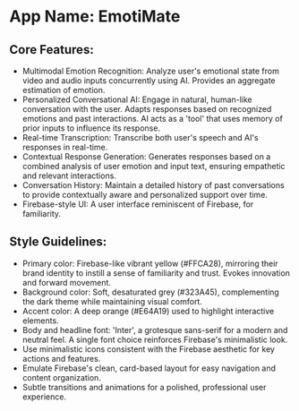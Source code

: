 # **App Name**: EmotiMate

## Core Features:

- Multimodal Emotion Recognition: Analyze user's emotional state from video and audio inputs concurrently using AI. Provides an aggregate estimation of emotion.
- Personalized Conversational AI: Engage in natural, human-like conversation with the user.  Adapts responses based on recognized emotions and past interactions. AI acts as a 'tool' that uses memory of prior inputs to influence its response.
- Real-time Transcription: Transcribe both user's speech and AI's responses in real-time.
- Contextual Response Generation: Generates responses based on a combined analysis of user emotion and input text, ensuring empathetic and relevant interactions.
- Conversation History: Maintain a detailed history of past conversations to provide contextually aware and personalized support over time.
- Firebase-style UI: A user interface reminiscent of Firebase, for familiarity.

## Style Guidelines:

- Primary color: Firebase-like vibrant yellow (#FFCA28), mirroring their brand identity to instill a sense of familiarity and trust. Evokes innovation and forward movement.
- Background color: Soft, desaturated grey (#323A45), complementing the dark theme while maintaining visual comfort.
- Accent color: A deep orange (#E64A19) used to highlight interactive elements.
- Body and headline font: 'Inter', a grotesque sans-serif for a modern and neutral feel. A single font choice reinforces Firebase's minimalistic look.
- Use minimalistic icons consistent with the Firebase aesthetic for key actions and features.
- Emulate Firebase's clean, card-based layout for easy navigation and content organization.
- Subtle transitions and animations for a polished, professional user experience.